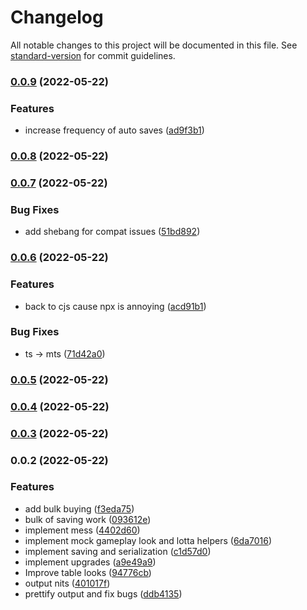 # Changelog

All notable changes to this project will be documented in this file. See [standard-version](https://github.com/conventional-changelog/standard-version) for commit guidelines.

### [0.0.9](https://github.com/golota60/termi-clicker/compare/v0.0.8...v0.0.9) (2022-05-22)


### Features

* increase frequency of auto saves ([ad9f3b1](https://github.com/golota60/termi-clicker/commit/ad9f3b17bd5ecbfab0bd40fb4b474ad086781c4b))

### [0.0.8](https://github.com/golota60/termi-clicker/compare/v0.0.7...v0.0.8) (2022-05-22)

### [0.0.7](https://github.com/golota60/termi-clicker/compare/v0.0.6...v0.0.7) (2022-05-22)


### Bug Fixes

* add shebang for compat issues ([51bd892](https://github.com/golota60/termi-clicker/commit/51bd892ff8b9cff96ff21ac662d8d8cbbec8b308))

### [0.0.6](https://github.com/golota60/termi-clicker/compare/v0.0.5...v0.0.6) (2022-05-22)


### Features

* back to cjs cause npx is annoying ([acd91b1](https://github.com/golota60/termi-clicker/commit/acd91b1adb9d9f4a3b8e191375179916c6b2bb25))


### Bug Fixes

* ts -> mts ([71d42a0](https://github.com/golota60/termi-clicker/commit/71d42a06500b13e0026c668a73412791a75568a3))

### [0.0.5](https://github.com/golota60/termi-clicker/compare/v0.0.4...v0.0.5) (2022-05-22)

### [0.0.4](https://github.com/golota60/termi-clicker/compare/v0.0.3...v0.0.4) (2022-05-22)

### [0.0.3](https://github.com/golota60/termi-clicker/compare/v0.0.2...v0.0.3) (2022-05-22)

### 0.0.2 (2022-05-22)


### Features

* add bulk buying ([f3eda75](https://github.com/golota60/termi-clicker/commit/f3eda757ecbddae624d6570a037fc56c805280c6))
* bulk of saving work ([093612e](https://github.com/golota60/termi-clicker/commit/093612e57be965400fa7afb919a7bdd03ebea871))
* implement mess ([4402d60](https://github.com/golota60/termi-clicker/commit/4402d6012ae01fdc973ccd8a4b84c8dcd7200347))
* implement mock gameplay look and lotta helpers ([6da7016](https://github.com/golota60/termi-clicker/commit/6da7016634e9f003705b88b58946cc1f98907ac0))
* implement saving and serialization ([c1d57d0](https://github.com/golota60/termi-clicker/commit/c1d57d026d38182d1438b31672fb1921bbf2aecf))
* implement upgrades ([a9e49a9](https://github.com/golota60/termi-clicker/commit/a9e49a99cb17a8fb6c8a6147b4084f524d417e75))
* Improve table looks ([94776cb](https://github.com/golota60/termi-clicker/commit/94776cb9bf6c1f14e57109df9f8d317e67d4650b))
* output nits ([401017f](https://github.com/golota60/termi-clicker/commit/401017f7af1354d7d63d7ec0e4a53f67159c7c38))
* prettify output and fix bugs ([ddb4135](https://github.com/golota60/termi-clicker/commit/ddb4135128ded3beffa82249fe1a6f5e6ffa3414))
